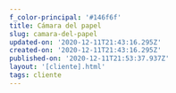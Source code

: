```yaml
---
f_color-principal: '#146f6f'
title: Cámara del papel
slug: camara-del-papel
updated-on: '2020-12-11T21:43:16.295Z'
created-on: '2020-12-11T21:43:16.295Z'
published-on: '2020-12-11T21:53:37.937Z'
layout: '[cliente].html'
tags: cliente
---
```



